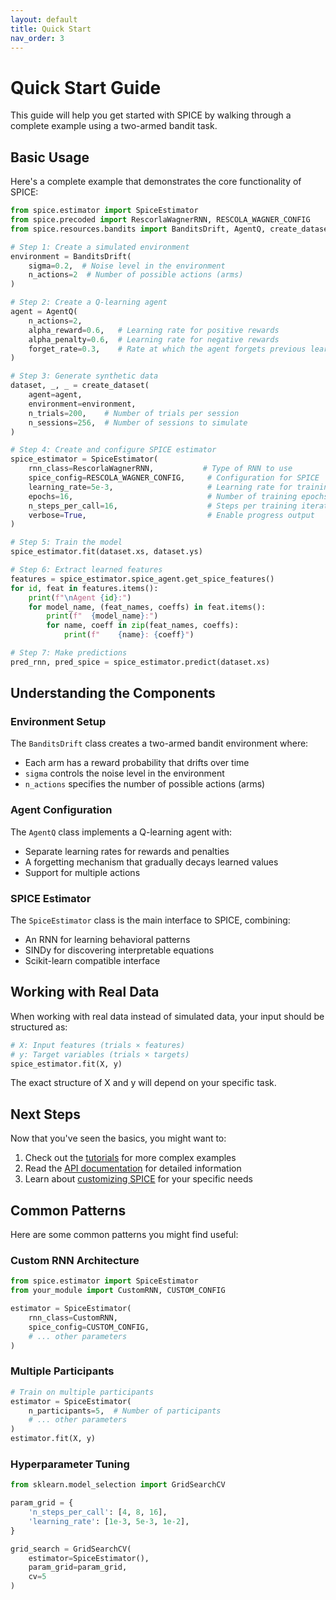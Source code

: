 ```yaml
---
layout: default
title: Quick Start
nav_order: 3
---
```


# Quick Start Guide

This guide will help you get started with SPICE by walking through a complete example using a two-armed bandit task.

## Basic Usage

Here's a complete example that demonstrates the core functionality of SPICE:

```python
from spice.estimator import SpiceEstimator
from spice.precoded import RescorlaWagnerRNN, RESCOLA_WAGNER_CONFIG
from spice.resources.bandits import BanditsDrift, AgentQ, create_dataset

# Step 1: Create a simulated environment
environment = BanditsDrift(
    sigma=0.2,  # Noise level in the environment
    n_actions=2  # Number of possible actions (arms)
)

# Step 2: Create a Q-learning agent
agent = AgentQ(
    n_actions=2,
    alpha_reward=0.6,   # Learning rate for positive rewards
    alpha_penalty=0.6,  # Learning rate for negative rewards
    forget_rate=0.3,    # Rate at which the agent forgets previous learning
)

# Step 3: Generate synthetic data
dataset, _, _ = create_dataset(
    agent=agent,
    environment=environment,
    n_trials=200,    # Number of trials per session
    n_sessions=256,  # Number of sessions to simulate
)

# Step 4: Create and configure SPICE estimator
spice_estimator = SpiceEstimator(
    rnn_class=RescorlaWagnerRNN,           # Type of RNN to use
    spice_config=RESCOLA_WAGNER_CONFIG,     # Configuration for SPICE
    learning_rate=5e-3,                     # Learning rate for training
    epochs=16,                              # Number of training epochs
    n_steps_per_call=16,                    # Steps per training iteration
    verbose=True,                           # Enable progress output
)

# Step 5: Train the model
spice_estimator.fit(dataset.xs, dataset.ys)

# Step 6: Extract learned features
features = spice_estimator.spice_agent.get_spice_features()
for id, feat in features.items():
    print(f"\nAgent {id}:")
    for model_name, (feat_names, coeffs) in feat.items():
        print(f"  {model_name}:")
        for name, coeff in zip(feat_names, coeffs):
            print(f"    {name}: {coeff}")

# Step 7: Make predictions
pred_rnn, pred_spice = spice_estimator.predict(dataset.xs)
```

## Understanding the Components

### Environment Setup
The `BanditsDrift` class creates a two-armed bandit environment where:
- Each arm has a reward probability that drifts over time
- `sigma` controls the noise level in the environment
- `n_actions` specifies the number of possible actions (arms)

### Agent Configuration
The `AgentQ` class implements a Q-learning agent with:
- Separate learning rates for rewards and penalties
- A forgetting mechanism that gradually decays learned values
- Support for multiple actions

### SPICE Estimator
The `SpiceEstimator` class is the main interface to SPICE, combining:
- An RNN for learning behavioral patterns
- SINDy for discovering interpretable equations
- Scikit-learn compatible interface

## Working with Real Data

When working with real data instead of simulated data, your input should be structured as:

```python
# X: Input features (trials × features)
# y: Target variables (trials × targets)
spice_estimator.fit(X, y)
```

The exact structure of X and y will depend on your specific task.

## Next Steps

Now that you've seen the basics, you might want to:

1. Check out the [tutorials](tutorials.html) for more complex examples
2. Read the [API documentation](api.html) for detailed information
3. Learn about [customizing SPICE](customization.html) for your specific needs

## Common Patterns

Here are some common patterns you might find useful:

### Custom RNN Architecture
```python
from spice.estimator import SpiceEstimator
from your_module import CustomRNN, CUSTOM_CONFIG

estimator = SpiceEstimator(
    rnn_class=CustomRNN,
    spice_config=CUSTOM_CONFIG,
    # ... other parameters
)
```

### Multiple Participants
```python
# Train on multiple participants
estimator = SpiceEstimator(
    n_participants=5,  # Number of participants
    # ... other parameters
)
estimator.fit(X, y)
```

### Hyperparameter Tuning
```python
from sklearn.model_selection import GridSearchCV

param_grid = {
    'n_steps_per_call': [4, 8, 16],
    'learning_rate': [1e-3, 5e-3, 1e-2],
}

grid_search = GridSearchCV(
    estimator=SpiceEstimator(),
    param_grid=param_grid,
    cv=5
)
``` 
